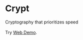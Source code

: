 # Crypt
Cryptography that prioritizes speed <br><br>
Try [Web Demo](https://manjadev.github.io/Crypt/demo/web/).
